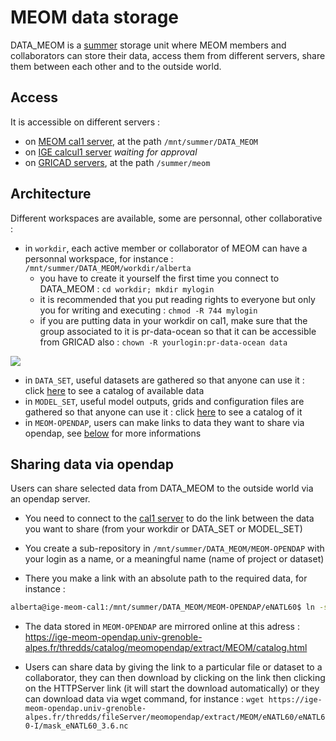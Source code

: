 # MEOM data storage

DATA_MEOM is a [summer](https://summer.univ-grenoble-alpes.fr/) storage unit where MEOM members and collaborators can store their data, access them from different servers, share them between each other and to the outside world.

## Access

It is accessible on different servers :
  - on [MEOM cal1 server](https://github.com/meom-group/tutos/blob/master/cal1/README.md), at the path ```/mnt/summer/DATA_MEOM```
  - on [IGE calcul1 server](https://github.com/IGE-numerique/ige-calcul/blob/main/schedulers/slurm/slurm.md) *waiting for approval*
  - on [GRICAD servers](https://github.com/meom-group/tutos/tree/master/gricad), at the path ```/summer/meom```

## Architecture

Different workspaces are available, some are personnal, other collaborative :
  - in ```workdir```, each active member or collaborator of MEOM can have a personnal workspace, for instance : ```/mnt/summer/DATA_MEOM/workdir/alberta```
    - you have to create it yourself the first time you connect to DATA_MEOM : ```cd workdir; mkdir mylogin```
    - it is recommended that you put reading rights to everyone but only you for writing and executing : ```chmod -R 744 mylogin```
    - if you are putting data in your workdir on cal1, make sure that the group associated to it is pr-data-ocean so that it can be accessible from GRICAD also : ```chown -R yourlogin:pr-data-ocean data```

![](https://github.com/meom-group/tutos/blob/master/pics/droits-dossiers.png)   
      
  - in ```DATA_SET```, useful datasets are gathered so that anyone can use it : click [here](https://github.com/meom-group/data-tools-inventory/tree/main#data-inventory) to see a catalog of available data
  - in ```MODEL_SET```, useful model outputs, grids and configuration files are gathered so that anyone can use it : click [here](https://github.com/meom-group/data-tools-inventory/tree/main#data-inventory) to see a catalog of it
  - in ```MEOM-OPENDAP```, users can make links to data they want to share via opendap, see [below](https://github.com/meom-group/tutos/blob/master/summer.md#sharing-data-via-opendap) for more informations

## Sharing data via opendap

Users can share selected data from DATA_MEOM to the outside world via an opendap server.

- You need to connect to the [cal1 server](https://github.com/meom-group/tutos/blob/master/cal1/README.md) to do the link between the data you want to share (from your workdir or DATA_SET or MODEL_SET)

- You create a sub-repository in ```/mnt/summer/DATA_MEOM/MEOM-OPENDAP``` with your login as a name, or a meaningful name (name of project or dataset)

- There you make a link with an absolute path to the required data, for instance :

```bash 
alberta@ige-meom-cal1:/mnt/summer/DATA_MEOM/MEOM-OPENDAP/eNATL60$ ln -sf /mnt/summer/DATA_MEOM/MODEL_SET/eNATL60/eNATL60-I eNATL60-I
```

- The data stored in ```MEOM-OPENDAP``` are mirrored online at this adress : https://ige-meom-opendap.univ-grenoble-alpes.fr/thredds/catalog/meomopendap/extract/MEOM/catalog.html

- Users can share data by giving the link to a particular file or dataset to a collaborator, they can then download by clicking on the link then clicking on the HTTPServer link (it will start the download automatically) or they can download data via wget command, for instance : ```wget https://ige-meom-opendap.univ-grenoble-alpes.fr/thredds/fileServer/meomopendap/extract/MEOM/eNATL60/eNATL60-I/mask_eNATL60_3.6.nc```
